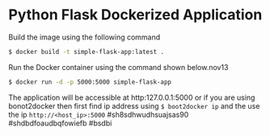 # Python Flask Dockerized Application #

Build the image using the following command

```bash
$ docker build -t simple-flask-app:latest .
```

Run the Docker container using the command shown below.nov13

```bash
$ docker run -d -p 5000:5000 simple-flask-app
```

The application will be accessible at http:127.0.0.1:5000 or if you are using bonot2docker then first find ip address using `$ boot2docker ip` and the use the ip `http://<host_ip>:5000`
#sh8sdhwudhsuajsas90
#shdbdfoaudbqfowiefb
#bsdbi
